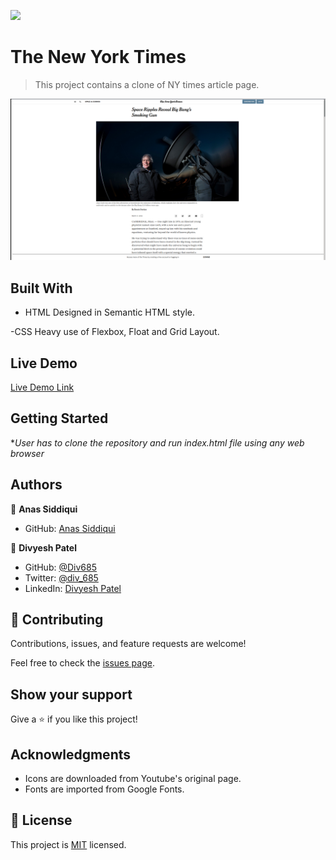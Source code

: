 ![](https://img.shields.io/badge/Microverse-blueviolet)

# The New York Times 

> This project contains a clone of NY times article page.

![screenshot](./project-screenshot.png)


## Built With

- HTML
Designed in Semantic HTML style.

-CSS Heavy use of Flexbox, Float and Grid Layout.

## Live Demo

[Live Demo Link](https://smcommits.github.io/TheNewYork-Times/)


## Getting Started

**User has to clone the repository and run index.html file using any web browser*


## Authors

👤 **Anas Siddiqui**

- GitHub: [Anas Siddiqui](https://github.com/smcommits)

👤 **Divyesh Patel**
- GitHub: [@Div685](https://github.com/Div685)
- Twitter: [@div_685](https://twitter.com/div_685)
- LinkedIn: [Divyesh Patel](https://www.linkedin.com/in/divyesh-patel-2a15a6107)


## 🤝 Contributing

Contributions, issues, and feature requests are welcome!

Feel free to check the [issues page](issues/).

## Show your support

Give a ⭐️ if you like this project!

## Acknowledgments

- Icons are downloaded from Youtube's original page.
- Fonts are imported from Google Fonts.


## 📝 License

This project is [MIT](lic.url) licensed.
